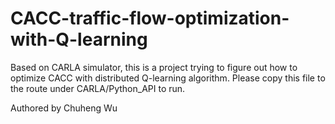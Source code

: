 # CACC-traffic-flow-optimization-with-Q-learning
Based on CARLA simulator, this is a project trying to figure out how to optimize CACC with distributed Q-learning algorithm.
Please copy this file to the route under CARLA/Python_API to run.

Authored by Chuheng Wu
